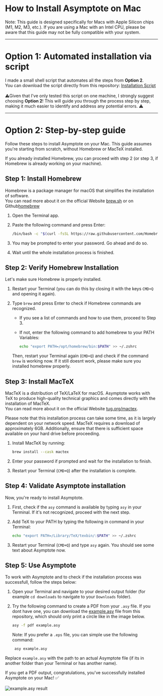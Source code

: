 # How to Install Asymptote on Mac

Note: This guide is designed specifically for Macs with Apple Silicon chips (M1, M2, M3, etc.). If you are using a Mac with an Intel CPU, please be aware that this guide may not be fully compatible with your system.
<hr>

# Option 1: Automated installation via script

I made a small shell script that automates all the steps from <b>Option 2</b>. 
<br>You can download the script directly from this repository: [Installation Script](Install_Asymptote_beta)
<br><br>:warning:Given that I've only tested this script on one machine, I strongly suggest choosing <b>Option 2</b>! This will guide you through the process step by step, making it much easier to identify and address any potential errors. :warning:
<hr>

# Option 2: Step-by-step guide

Follow these steps to install Asymptote on your Mac. This guide assumes you're starting from scratch, without Homebrew or MacTeX installed.

If you already installed Homebrew, you can proceed with step 2 (or step 3, if Homebrew is already working on your machine).

## Step 1: Install Homebrew

Homebrew is a package manager for macOS that simplifies the installation of software.
<br>You can read more about it on the official Website [brew.sh](https://brew.sh) or on Github[homebrew](https://github.com/homebrew)

1. Open the Terminal app.
2. Paste the following command and press Enter:

    ```sh
    /bin/bash -c "$(curl -fsSL https://raw.githubusercontent.com/Homebrew/install/HEAD/install.sh)"
    ```

3. You may be prompted to enter your password. Go ahead and do so.
4. Wait until the whole installation process is finished. 

## Step 2: Verify Homebrew Installation

Let's make sure Homebrew is properly installed.

1. Restart your Terminal (you can do this by closing it with the keys `CMD+Q` and opening it again).
2. Type `brew` and press Enter to check if Homebrew commands are recognized.
    - If you see a list of commands and how to use them, proceed to Step 3.
    - If not, enter the following command to add homebrew to your PATH Variables:

        ```sh
        echo "export PATH=/opt/homebrew/bin:$PATH" >> ~/.zshrc
        ```

   Then, restart your Terminal again (`CMD+Q`) and check if the command `brew` is working now.
   If it still doesnt work, please make sure you installed homebrew properly.

## Step 3: Install MacTeX

MacTeX is a distribution of TeX/LaTeX for macOS. Asymptote works with TeX to produce high-quality technical graphics and comes directly with the installation of MacTeX.
<br>You can read more about it on the official Website [tug.org/mactex](https://tug.org/mactex/).

Please note that this installation process can take some time, as it is largely dependent on your network speed. MacTeX requires a download of approximately 6GB. Additionally, ensure that there is sufficient space available on your hard drive before proceeding.

1. Install MacTeX by running:

    ```sh
    brew install --cask mactex
    ```

2. Enter your password if prompted and wait for the installation to finish.

3. Restart your Terminal (`CMD+Q`) after the installation is complete.

## Step 4: Validate Asymptote installation

Now, you're ready to install Asymptote.

1. First, check if the `asy` command is available by typing `asy` in your Terminal. If it's not recognized, proceed with the next step.
2. Add TeX to your PATH by typing the following in command in your Terminal:

    ```sh
    echo "export PATH=/Library/TeX/texbin/:$PATH" >> ~/.zshrc
    ```

3. Restart your Terminal (`CMD+Q`) and type `asy` again. You should see some text about Asymptote now.

## Step 5: Use Asymptote

To work with Asymptote and to check if the installation process was successfull, follow the steps below: 

1. Open your Terminal and navigate to your desired output folder (for example `cd downloads` to navigate to your `Downloads` folder).
2. Try the following command to create a PDF from your `.asy` file.
   If you dont have one, you can download the [example.asy](example.asy) file from this repository, which should only print a circle like in the image below.

    ```sh
    asy -f pdf example.asy
    ```
    Note: If you prefer a `.eps` file, you can simple use the following command:
   ```sh
    asy example.asy
    ```

Replace `example.asy` with the path to an actual Asymptote file (if its in another folder than your Terminal or has another name).

If you get a PDF output, congratulations, you've successfully installed Asymptote on your Mac! ✅<br><br>
![example.asy result](circle.jpg "circle printed with asymptote")
